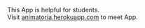 This App is helpful for students.<br> Visit <a href='http://animatoria.herokuapp.com'>animatoria.herokuapp.com</a> to meet App.